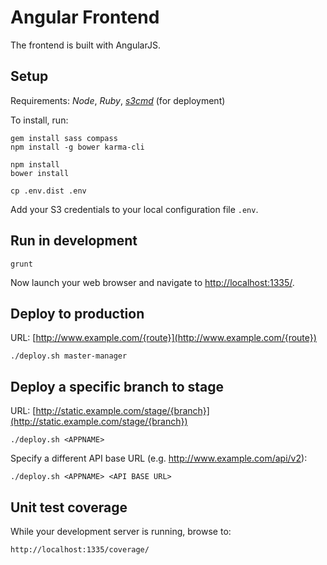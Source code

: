 Angular Frontend
===========================

The frontend is built with AngularJS.

## Setup

Requirements: *Node*, *Ruby*, [*s3cmd*](http://s3tools.org/s3cmd) (for deployment)

To install, run:

    gem install sass compass
    npm install -g bower karma-cli

    npm install
    bower install

    cp .env.dist .env

Add your S3 credentials to your local configuration file `.env`.

## Run in development

    grunt

Now launch your web browser and navigate to [http://localhost:1335/]().

## Deploy to production

URL: [http://www.example.com/{route}](http://www.example.com/{route})

    ./deploy.sh master-manager

## Deploy a specific branch to stage

URL: [http://static.example.com/stage/{branch}](http://static.example.com/stage/{branch})

    ./deploy.sh <APPNAME>

Specify a different API base URL (e.g. http://www.example.com/api/v2):

    ./deploy.sh <APPNAME> <API BASE URL>

## Unit test coverage

While your development server is running, browse to:

    http://localhost:1335/coverage/
